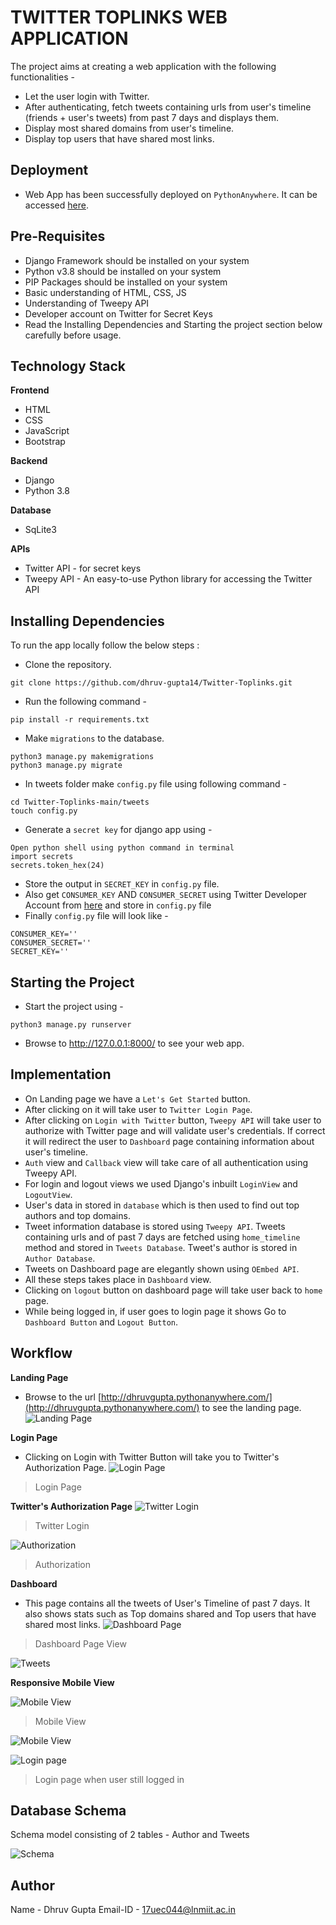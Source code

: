
# TWITTER TOPLINKS WEB APPLICATION 

The project aims at creating a web application with the following functionalities -
* Let the user login with Twitter.
* After authenticating, fetch tweets containing urls from user's timeline (friends + user's tweets) from past 7 days and displays them.
* Display most shared domains from user's timeline.
* Display top users that have shared most links.

## Deployment
* Web App has been successfully deployed on ``PythonAnywhere``. It can be accessed [here](http://dhruvgupta.pythonanywhere.com/).

## Pre-Requisites
* Django Framework should be installed on your system
* Python v3.8 should be installed on your system
* PIP Packages should be installed on your system
* Basic understanding of HTML, CSS, JS
* Understanding of Tweepy API
* Developer account on Twitter for Secret Keys
* Read the  Installing Dependencies and Starting the project section below carefully before usage.

## Technology Stack

**Frontend**
* HTML 
* CSS
* JavaScript
* Bootstrap

**Backend**
* Django
* Python 3.8

 **Database**
 * SqLite3
 
 **APIs**
 * Twitter API - for secret keys
 * Tweepy API - An easy-to-use Python library for accessing the Twitter API


## Installing Dependencies
To run the app locally follow the below steps : 
* Clone the repository.
```
git clone https://github.com/dhruv-gupta14/Twitter-Toplinks.git
```
* Run the following command -
```
pip install -r requirements.txt
```
* Make ``migrations`` to the database.
```
python3 manage.py makemigrations
python3 manage.py migrate
```
* In tweets folder make ``config.py`` file using following command -
```
cd Twitter-Toplinks-main/tweets
touch config.py
```
* Generate a ``secret key`` for django app using - 
```
Open python shell using python command in terminal
import secrets
secrets.token_hex(24)
```
* Store the output in ``SECRET_KEY`` in ``config.py`` file.
* Also get ``CONSUMER_KEY`` AND ``CONSUMER_SECRET`` using Twitter Developer Account from [here](https://developer.twitter.com/en) and store in `config.py` file
* Finally ``config.py`` file will look like - 

```
CONSUMER_KEY=''
CONSUMER_SECRET=''
SECRET_KEY=''
```


## Starting the Project
* Start the project using - 
```
python3 manage.py runserver
```
* Browse to http://127.0.0.1:8000/ to see your web app.

## Implementation

* On Landing page we have a ``Let's Get Started`` button.
* After clicking on it will take user to ``Twitter Login Page``.
* After clicking on ``Login with Twitter`` button, ``Tweepy API`` will take user to authorize with Twitter page and will validate user's credentials. If correct it will redirect the user to ``Dashboard`` page containing information about user's timeline.
* ``Auth`` view and ``Callback`` view will take care of all authentication using Tweepy API.
* For login and logout views we used Django's inbuilt ``LoginView`` and ``LogoutView``.
* User's data in stored in ``database`` which is then used to find out top authors and top domains.
* Tweet information database is stored using ``Tweepy API``. Tweets containing urls and of past 7 days are fetched using ``home_timeline`` method and stored in ``Tweets Database``. Tweet's author is stored in ``Author Database``.
* Tweets on Dashboard page are elegantly shown using ``OEmbed API``.
* All these steps takes place in ``Dashboard`` view.
* Clicking on ``logout`` button on dashboard page will take user back to ``home`` page.
* While being logged in, if user goes to login page it shows Go to ``Dashboard Button`` and ``Logout Button``.

## Workflow

**Landing Page**
* Browse to the url [http://dhruvgupta.pythonanywhere.com/](http://dhruvgupta.pythonanywhere.com/) to see the landing page.
![Landing Page](images/1.png "Landing Page")

**Login Page**
* Clicking on Login with Twitter Button will take you to Twitter's Authorization Page.
![Login Page](images/2.png "Login Page")
> Login Page

**Twitter's Authorization Page**
![Twitter Login](images/3.png "Twitter Login")
> Twitter Login

![Authorization](images/4.png "Authorization")
> Authorization

**Dashboard**
* This page contains all the tweets of User's Timeline of past 7 days. It also shows stats such as Top domains shared and Top users that have shared most links.
![Dashboard Page](images/5.png "Dashboard Page")
> Dashboard Page View

![Tweets](images/6.png "Tweets")

**Responsive Mobile View**

![Mobile View ](images/7.jpeg "Mobile View")
> Mobile View

![Mobile View](images/8.jpeg "Mobile View")

![Login page ](images/9.png "Login page")
> Login page when user still logged in

## Database Schema
 Schema model consisting of 2 tables - Author and Tweets

![Schema](images/10.png "Schema")

## Author

Name - Dhruv Gupta
Email-ID - 17uec044@lnmiit.ac.in
